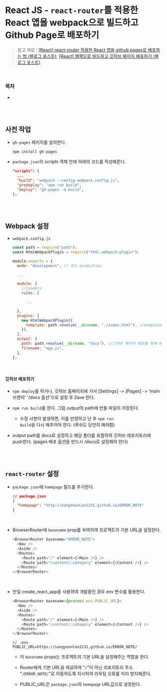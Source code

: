# React JS - <code>react-router</code>를 적용한 React 앱을 <strong>webpack</strong>으로 빌드하고 <strong>Github Page</strong>로 배포하기

> 참고 자료 : <a href="https://medium.com/@_diana_lee/react-react-router-적용한-react-앱을-github-pages로-배포하는-법-5f6119c6a5d9">[React] react-router 적용한 React 앱을 github pages로 배포하는 법 (블로그 포스트)</a>, <a href="https://velog.io/@y0ungg/React-웹팩으로-빌드하고-깃허브-배포하기">[React] 웹팩으로 빌드하고 깃허브 페이지 배포하기 (블로그 포스트)</a>

<br/>

### 목차

- <a href=""></a>

<br/><br/>

## 사전 작업

- <code>gh-pages</code> 패키지를 설치한다.

  ```
  npm install gh-pages
  ```

- <code>package.json</code>의 scripts 객체 안에 아래의 코드를 작성해준다.

  ```json
  "scripts": {
    ...
    "build": "webpack --config webpack.config.js",
    "predeploy": "npm run build",
    "deploy": "gh-pages -d build",
  },
  ```

<br/><br/>

## Webpack 설정

- <code>webpack.config.js</code>

  ```js
  const path = require("path");
  const HtmlWebpackPlugin = require("html-webpack-plugin");

  module.exports = {
    mode: "development", // 또는 production

    ...

    module: {
      //loaders
      rules: [

        ...

    },
    plugins: [
      new HtmlWebpackPlugin({
        template: path.resolve(__dirname, "./index.html"), //template도 꼭 작성해야 함!!
      }),
    ],
    output: {
      path: path.resolve(__dirname, "docs"), //깃허브 페이지 배포를 위해 docs로 설정해주었다.
      filename: "app.js",
    },
  };
  ```

<br/>

#### 깃허브 배포하기

- <code>npm deploy</code>를 하거나, 깃허브 홈페이지에 가서 [Settings] -> [Pages] -> 'main 브랜치' '/docs 옵션'으로 설정 후 Save 한다.

- <code>npm run build</code>를 한다. 그럼 output의 path에 번들 파일이 저장된다.

  - 수정 사항이 발생하면, 이를 반영하고 난 후 <code>npm run build</code>을 다시 해주어야 한다. (푸쉬도 당연히 해야함)

- output path를 docs로 설정하고 해당 폴더를 포함하여 깃허브 레포지토리에 push한다. (pages 배포 옵션을 반드시 /docs로 설정해야 한다)

<br/><br/>

## <code>react-router</code> 설정

- <code>package.json</code>에 <code>homepage</code> 필드를 추가한다.

  ```json
  // package.json
  {
    "homepage": "http://SangYoonLee1231.github.io/ERROR_NOTE"
  }
  ```

<br />

- BrowserRouter에 <code>basename</code> prop를 부여하여 프로젝트의 기본 URL을 설정한다.

  ```js
  <BrowserRouter basename="ERROR_NOTE">
    <Nav />
    <Aside />
    <Routes>
      <Route path="/" element={<Main />} />
      <Route path="/content/:category" element={<Content />} />
    </Routes>
  </BrowserRouter>
  ```

<br />

- 만일 create_react_app을 사용하여 개발중인 경우 env 변수를 활용한다.

  ```js
  <BrowserRouter basename={process.env.PUBLIC_URL}>
    <Nav />
    <Aside />
    <Routes>
      <Route path="/" element={<Main />} />
      <Route path="/content/:category" element={<Content />} />
    </Routes>
  </BrowserRouter>
  ```

  ```
  // .env
  PUBLIC_URL=https://sangyoonlee1231.github.io/ERROR_NOTE/
  ```

  - 이 <code>basename</code> props는 프로젝트의 기본 URL을 설정해주는 역할을 한다.

  - Router에게 기본 URL을 제공하여 "<code>/</code>"이 아닌 리포지토리 주소 "<code>/ERROR_NOTE/</code>"로 이동하도록 지시하여 라우팅 오류를 미리 방지해준다.

  - PUBLIC_URL은 <code>package.json</code>의 <code>homepage</code> URL값으로 설정된다.

<br/>
